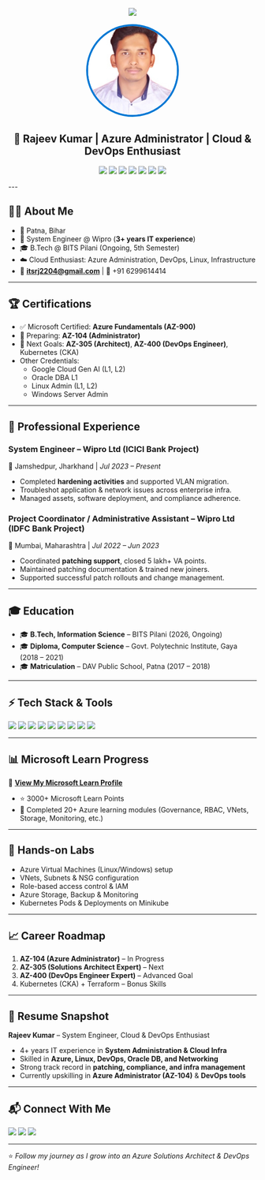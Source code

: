 <!-- Profile Banner -->
<p align="center">
  <img src="https://capsule-render.vercel.app/api?type=waving&color=0:0078D4,100:00CFFF&height=180&section=header&text=Rajeev%20Kumar%20🚀&fontSize=45&fontColor=ffffff&animation=fadeIn&fontAlignY=35" />
</p>

<!-- Profile Picture -->
<p align="center">
  <img src="Pic.jpg" alt="Rajeev Kumar" width="180" style="border-radius:50%; border: 4px solid #0078D4;">
</p>

<h2 align="center">🚀 Rajeev Kumar | Azure Administrator | Cloud & DevOps Enthusiast</h2>

<p align="center">
  <img src="https://img.shields.io/badge/Azure-0078D4?logo=microsoft-azure&logoColor=white" />
  <img src="https://img.shields.io/badge/DevOps-0A66C2?logo=azure-devops&logoColor=white" />
  <img src="https://img.shields.io/badge/Linux-FCC624?logo=linux&logoColor=black" />
  <img src="https://img.shields.io/badge/Kubernetes-326CE5?logo=kubernetes&logoColor=white" />
  <img src="https://img.shields.io/badge/Microsoft%20Certified-AZ--900-blue?logo=microsoft&logoColor=white" />
  <img src="https://img.shields.io/badge/Target-AZ--104%20Administrator-orange?logo=azure-devops" />
  <img src="https://img.shields.io/badge/Learn%20Points-3000%2B-blue?logo=microsoft" />
</p>
<!-- Banner -->
---

## 👨‍💻 About Me
- 📍 Patna, Bihar  
- 💼 System Engineer @ Wipro (**3+ years IT experience**)  
- 🎓 B.Tech @ BITS Pilani (Ongoing, 5th Semester)  
- ☁️ Cloud Enthusiast: Azure Administration, DevOps, Linux, Infrastructure  
- 📧 **itsrj2204@gmail.com** | 📱 +91 6299614414  

---

## 🏆 Certifications
- ✅ Microsoft Certified: **Azure Fundamentals (AZ-900)**  
- 🔄 Preparing: **AZ-104 (Administrator)**  
- 🎯 Next Goals: **AZ-305 (Architect)**, **AZ-400 (DevOps Engineer)**, Kubernetes (CKA)  
- Other Credentials:  
  - Google Cloud Gen AI (L1, L2)  
  - Oracle DBA L1  
  - Linux Admin (L1, L2)  
  - Windows Server Admin 

---

## 💼 Professional Experience

### **System Engineer – Wipro Ltd (ICICI Bank Project)**  
📍 Jamshedpur, Jharkhand | *Jul 2023 – Present*  
- Completed **hardening activities** and supported VLAN migration.  
- Troubleshot application & network issues across enterprise infra.  
- Managed assets, software deployment, and compliance adherence.  

### **Project Coordinator / Administrative Assistant – Wipro Ltd (IDFC Bank Project)**  
📍 Mumbai, Maharashtra | *Jul 2022 – Jun 2023*  
- Coordinated **patching support**, closed 5 lakh+ VA points.  
- Maintained patching documentation & trained new joiners.  
- Supported successful patch rollouts and change management.  

---

## 🎓 Education
- 🎓 **B.Tech, Information Science** – BITS Pilani (2026, Ongoing)  
- 🎓 **Diploma, Computer Science** – Govt. Polytechnic Institute, Gaya (2018 – 2021)  
- 🎓 **Matriculation** – DAV Public School, Patna (2017 – 2018)  

---

## ⚡ Tech Stack & Tools

<p>
  <img src="https://img.shields.io/badge/Azure-0078D4?logo=microsoft-azure&logoColor=white" />
  <img src="https://img.shields.io/badge/Azure%20DevOps-0078D7?logo=azure-devops&logoColor=white" />
  <img src="https://img.shields.io/badge/Linux-FCC624?logo=linux&logoColor=black" />
  <img src="https://img.shields.io/badge/GitHub-181717?logo=github&logoColor=white" />
  <img src="https://img.shields.io/badge/Docker-2496ED?logo=docker&logoColor=white" />
  <img src="https://img.shields.io/badge/Kubernetes-326CE5?logo=kubernetes&logoColor=white" />
  <img src="https://img.shields.io/badge/Oracle%20DB-F80000?logo=oracle&logoColor=white" />
  <img src="https://img.shields.io/badge/Networking-00599C?logo=cisco&logoColor=white" />
  <img src="https://img.shields.io/badge/Monitoring-000000?logo=prometheus&logoColor=white" />
</p>

---

## 📊 Microsoft Learn Progress
📌 [**View My Microsoft Learn Profile**](https://learn.microsoft.com/en-us/users/rajeevkumar-2204/)  

- ⭐ 3000+ Microsoft Learn Points  
- 🏅 Completed 20+ Azure learning modules (Governance, RBAC, VNets, Storage, Monitoring, etc.)  

---

## 🧪 Hands-on Labs
- Azure Virtual Machines (Linux/Windows) setup  
- VNets, Subnets & NSG configuration  
- Role-based access control & IAM  
- Azure Storage, Backup & Monitoring  
- Kubernetes Pods & Deployments on Minikube  

---

## 📈 Career Roadmap
1. **AZ-104 (Azure Administrator)** – In Progress  
2. **AZ-305 (Solutions Architect Expert)** – Next  
3. **AZ-400 (DevOps Engineer Expert)** – Advanced Goal  
4. Kubernetes (CKA) + Terraform – Bonus Skills  

---

## 📄 Resume Snapshot
**Rajeev Kumar** – System Engineer, Cloud & DevOps Enthusiast  

- 4+ years IT experience in **System Administration & Cloud Infra**  
- Skilled in **Azure, Linux, DevOps, Oracle DB, and Networking**  
- Strong track record in **patching, compliance, and infra management**  
- Currently upskilling in **Azure Administrator (AZ-104)** & **DevOps tools**  

---

## 📬 Connect With Me
<p>
  <a href="mailto:itsrj2204@gmail.com"><img src="https://img.shields.io/badge/Email-D14836?logo=gmail&logoColor=white"></a>
  <a href="https://www.linkedin.com/in/rajeev-kumar2204"><img src="https://img.shields.io/badge/LinkedIn-0A66C2?logo=linkedin&logoColor=white"></a>
  <a href="https://github.com/itsrjpatel"><img src="https://img.shields.io/badge/GitHub-181717?logo=github&logoColor=white"></a>
</p>

---

⭐ *Follow my journey as I grow into an Azure Solutions Architect & DevOps Engineer!*
